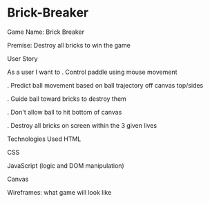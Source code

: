 # Brick-Breaker

Game Name: Brick Breaker

Premise: Destroy all bricks to win the game

User Story

As a user I want to
. Control paddle using mouse movement

. Predict ball movement based on ball trajectory off canvas top/sides

. Guide ball toward bricks to destroy them

. Don't allow ball to hit bottom of canvas

. Destroy all bricks on screen within the 3 given lives

Technologies Used
HTML

CSS

JavaScript (logic and DOM manipulation)

Canvas 

Wireframes:
what game will look like

